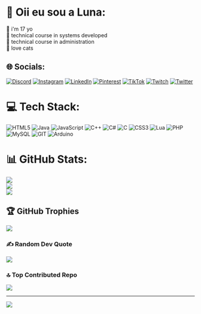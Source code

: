 # 💫 Oii eu sou a Luna:
🍒 i'm 17 yo<br>​🍓​ technical course in systems developed<br>🍉 technical course in administration<br>​💖​ love cats


## 🌐 Socials:
[![Discord](https://img.shields.io/badge/Discord-%237289DA.svg?logo=discord&logoColor=white)](https://discord.gg/imlunia) [![Instagram](https://img.shields.io/badge/Instagram-%23E4405F.svg?logo=Instagram&logoColor=white)](https://instagram.com/@larxbg) [![LinkedIn](https://img.shields.io/badge/LinkedIn-%230077B5.svg?logo=linkedin&logoColor=white)](https://linkedin.com/in/lara-regina-berto-zanata-79406a28a) [![Pinterest](https://img.shields.io/badge/Pinterest-%23E60023.svg?logo=Pinterest&logoColor=white)](https://pinterest.com/@lunsluv_) [![TikTok](https://img.shields.io/badge/TikTok-%23000000.svg?logo=TikTok&logoColor=white)](https://tiktok.com/@@ctlynsluv) [![Twitch](https://img.shields.io/badge/Twitch-%239146FF.svg?logo=Twitch&logoColor=white)](https://twitch.tv/@lunazzitta_) [![Twitter](https://img.shields.io/badge/Twitter-%231DA1F2.svg?logo=Twitter&logoColor=white)](https://twitter.com/@imlunia) 

# 💻 Tech Stack:
![HTML5](https://img.shields.io/badge/html5-%23E34F26.svg?style=for-the-badge&logo=html5&logoColor=white) ![Java](https://img.shields.io/badge/java-%23ED8B00.svg?style=for-the-badge&logo=java&logoColor=white) ![JavaScript](https://img.shields.io/badge/javascript-%23323330.svg?style=for-the-badge&logo=javascript&logoColor=%23F7DF1E) ![C++](https://img.shields.io/badge/c++-%2300599C.svg?style=for-the-badge&logo=c%2B%2B&logoColor=white) ![C#](https://img.shields.io/badge/c%23-%23239120.svg?style=for-the-badge&logo=c-sharp&logoColor=white) ![C](https://img.shields.io/badge/c-%2300599C.svg?style=for-the-badge&logo=c&logoColor=white) ![CSS3](https://img.shields.io/badge/css3-%231572B6.svg?style=for-the-badge&logo=css3&logoColor=white) ![Lua](https://img.shields.io/badge/lua-%232C2D72.svg?style=for-the-badge&logo=lua&logoColor=white) ![PHP](https://img.shields.io/badge/php-%23777BB4.svg?style=for-the-badge&logo=php&logoColor=white) ![MySQL](https://img.shields.io/badge/mysql-%2300f.svg?style=for-the-badge&logo=mysql&logoColor=white) ![GIT](https://img.shields.io/badge/Git-fc6d26?style=for-the-badge&logo=git&logoColor=white) ![Arduino](https://img.shields.io/badge/-Arduino-00979D?style=for-the-badge&logo=Arduino&logoColor=white)
# 📊 GitHub Stats:
![](https://github-readme-stats.vercel.app/api?username=imlunia&theme=dracula&hide_border=false&include_all_commits=true&count_private=true)<br/>
![](https://github-readme-streak-stats.herokuapp.com/?user=imlunia&theme=dracula&hide_border=false)<br/>
![](https://github-readme-stats.vercel.app/api/top-langs/?username=imlunia&theme=dracula&hide_border=false&include_all_commits=true&count_private=true&layout=compact)

## 🏆 GitHub Trophies
![](https://github-profile-trophy.vercel.app/?username=imlunia&theme=dracula&no-frame=false&no-bg=true&margin-w=4)

### ✍️ Random Dev Quote
![](https://quotes-github-readme.vercel.app/api?type=horizontal&theme=radical)

### 🔝 Top Contributed Repo
![](https://github-contributor-stats.vercel.app/api?username=imlunia&limit=5&theme=dracula&combine_all_yearly_contributions=true)

---
[![](https://visitcount.itsvg.in/api?id=imlunia&icon=9&color=5)](https://visitcount.itsvg.in)

<!-- Proudly created with GPRM ( https://gprm.itsvg.in ) -->
